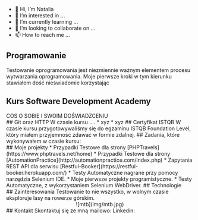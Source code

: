 - 👋 Hi, I’m Natalia
- 👀 I’m interested in ...
- 🌱 I’m currently learning ...
- 💞️ I’m looking to collaborate on ...
- 📫 How to reach me ...
## Programowanie
Testowanie oprogramowania jest niezmiennie ważnym elementem procesu wytwarzania oprogramowania. Moje pierwsze kroki w tym kierunku stawiałem dość nieświadomie korzystając
## Kurs Software Development Academy
<center>
</center>
COS O SOBIE I SWOIM DOŚWIADZCENIU
<center>
</center>
## Git oraz HTTP
W czasie kursu ....
* xyz
* xyz
## Certyfikat ISTQB
W czasie kursu przygotowywaliśmy się do egzaminu ISTQB Foundation Level, który miałem przyjemność zdawać w formie zdalnej.
## Zadania, które wykonywałem w czasie kursu:
<center>
</center>
## Moje projekty
* Przypadki Testowe dla strony [PHPTravels](https://www.phptravels.net/home)
* Przypadki Testowe dla strony [AutomationPractice](http://automationpractice.com/index.php)
* Zapytania REST API dla serwisu [Restful-Booker](https://restful-booker.herokuapp.com/)
* Testy Automatyczne nagrane przy pomocy narzędzia Selenium IDE.
* Moje pierwsze projekty programistyczne.
* Testy Automatyczne, z wykorzystaniem Selenium WebDriver.
## Technologie
<center>
</center>
## Zainteresowania
Testowanie to nie wszystko, w wolnym czasie eksploruje lasy na rowerze górskim.
<center>
![mtb](img/mtb.jpg)
</center>
## Kontakt
Skontaktuj się ze mną mailowo: 
Linkedin: 
